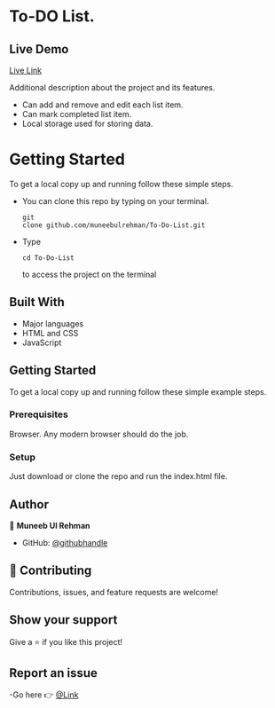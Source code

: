# To-DO List.

## Live Demo
 [Live Link](https://muneebulrehman.github.io/To-Do-List/)

Additional description about the project and its features.
- Can add and remove and edit each list item.
- Can mark completed list item.
- Local storage used for storing data.

# Getting Started

To get a local copy up and running follow these simple steps.
- You can clone this repo by typing  on your terminal.<pre><code>git clone github.com/muneebulrehman/To-Do-List.git</code></pre>
- Type <pre><code>cd To-Do-List</code></pre> to access the project on the terminal

## Built With

- Major languages
- HTML and CSS
- JavaScript

## Getting Started

To get a local copy up and running follow these simple example steps.

### Prerequisites
Browser. Any modern browser should do the job.

### Setup
Just download or clone the repo and run the index.html file.


## Author

👤 **Muneeb Ul Rehman**

- GitHub: [@githubhandle](https://github.com/muneebulrehman)

## 🤝 Contributing

Contributions, issues, and feature requests are welcome!

## Show your support

Give a ⭐️ if you like this project!

## Report an issue
-Go here 👉 [@Link](https://github.com/muneebulrehman/To-Do-List/issues)

